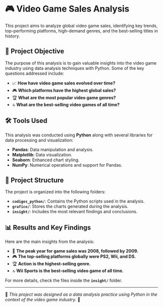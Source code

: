 # 🎮 Video Game Sales Analysis

This project aims to analyze global video game sales, identifying key trends, top-performing platforms, high-demand genres, and the best-selling titles in history.

## 📌 Project Objective
The purpose of this analysis is to gain valuable insights into the video game industry using data analysis techniques with Python. Some of the key questions addressed include:

- 📈 **How have video game sales evolved over time?**  
- 🎮 **Which platforms have the highest global sales?**  
- 🏆 **What are the most popular video game genres?**  
- 🔝 **What are the best-selling video games of all time?**  

## 🛠️ Tools Used
This analysis was conducted using **Python** along with several libraries for data processing and visualization:

- **Pandas**: Data manipulation and analysis.  
- **Matplotlib**: Data visualization.  
- **Seaborn**: Enhanced chart styling.  
- **NumPy**: Numerical operations and support for Pandas.

## 📂 Project Structure
The project is organized into the following folders:

- **`codigos_python/`**: Contains the Python scripts used in the analysis.  
- **`grafico/`**: Stores the charts generated during the analysis.  
- **`insight/`**: Includes the most relevant findings and conclusions.

## 📊 Results and Key Findings
Here are the main insights from the analysis:

- 📆 **The peak year for game sales was 2008, followed by 2009.**  
- 🎮 **The top-selling platforms globally were PS2, Wii, and DS.**  
- 🏆 **Action is the highest-selling genre.**  
- 🔝 **Wii Sports is the best-selling video game of all time.**  

For more details, check the files inside the **`insight/`** folder.

---

📌 *This project was designed as a data analysis practice using Python in the context of the video game industry.* 🚀


